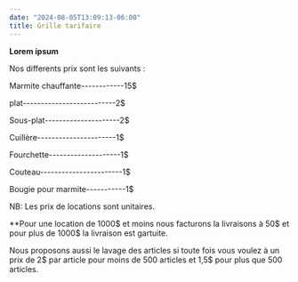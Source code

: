 ```yaml
---
date: "2024-08-05T13:09:13-06:00"
title: Grille tarifaire
---
```


**Lorem ipsum** 

Nos differents prix sont les suivants :

Marmite chauffante------------15$

plat--------------------------2$

Sous-plat---------------------2$

Cuillère----------------------1$

Fourchette--------------------1$

Couteau-----------------------1$

Bougie pour marmite-----------1$ 


NB: Les prix de locations sont unitaires.

**Pour une location de 1000$ et moins nous facturons la livraisons à 50$ et pour
plus de 1000$ la livraison est gartuite.

Nous proposons aussi le lavage des articles si toute fois vous voulez à un prix
de 2$ par article pour moins de 500 articles et 1,5$ pour plus que 500 articles.
